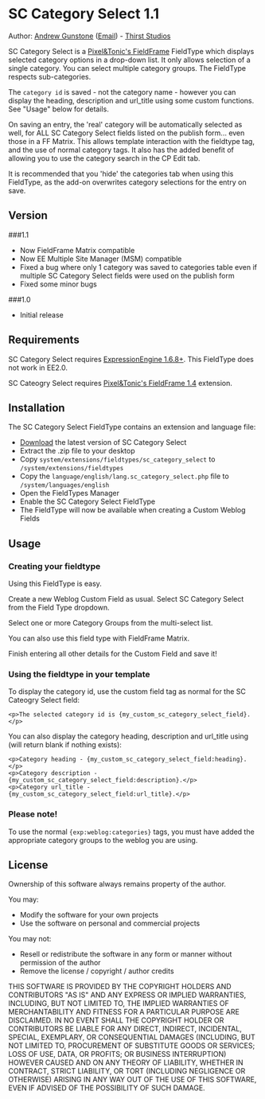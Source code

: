 SC Category Select 1.1
================

Author: [Andrew Gunstone][1] ([Email][2]) - [Thirst Studios][3]

SC Category Select is a [Pixel&Tonic's FieldFrame][4] FieldType which displays selected category options in a drop-down list. It only allows selection of a single category. You can select multiple category groups. The FieldType respects sub-categories.

The `category id` is saved - not the category name - however you can display the heading, description and url_title using some custom functions.  See "Usage" below for details.

On saving an entry, the 'real' category will be automatically selected as well, for ALL SC Category Select fields listed on the publish form... even those in a FF Matrix.  This allows template interaction with the fieldtype tag, and the use of normal category tags. It also has the added benefit of allowing you to use the category search in the CP Edit tab.

It is recommended that you 'hide' the categories tab when using this FieldType, as the add-on overwrites category selections for the entry on save.

Version
------------
###1.1

* Now FieldFrame Matrix compatible
* Now EE Multiple Site Manager (MSM) compatible
* Fixed a bug where only 1 category was saved to categories table even if multiple SC Category Select fields were used on the publish form
* Fixed some minor bugs

###1.0 

* Initial release

Requirements
------------

SC Category Select requires [ExpressionEngine 1.6.8+][5]. This FieldType does not work in EE2.0.

SC Cateogry Select requires [Pixel&Tonic's FieldFrame 1.4][4] extension.

Installation
------------

The SC Category Select FieldType contains an extension and language file:

* [Download][6] the latest version of SC Category Select
* Extract the .zip file to your desktop
* Copy `system/extensions/fieldtypes/sc_category_select` to `/system/extensions/fieldtypes`
* Copy the `language/english/lang.sc_category_select.php` file to `/system/languages/english`
* Open the FieldTypes Manager
* Enable the SC Category Select FieldType
* The FieldType will now be available when creating a Custom Weblog Fields

Usage
-----

### Creating your fieldtype

Using this FieldType is easy.

Create a new Weblog Custom Field as usual. Select SC Category Select from the Field Type dropdown.

Select one or more Category Groups from the multi-select list.

You can also use this field type with FieldFrame Matrix.

Finish entering all other details for the Custom Field and save it!

### Using the fieldtype in your template

To display the category id, use the custom field tag as normal for the SC Cateogry Select field:

	<p>The selected category id is {my_custom_sc_category_select_field}.</p>

You can also display the category heading, description and url_title using (will return blank if nothing exists):

	<p>Category heading - {my_custom_sc_category_select_field:heading}.</p>
	<p>Category description - {my_custom_sc_category_select_field:description}.</p>
	<p>Category url_title - {my_custom_sc_category_select_field:url_title}.</p>
	
### Please note!

To use the normal `{exp:weblog:categories}` tags, you must have added the appropriate category groups to the weblog you are using.

License
-------

Ownership of this software always remains property of the author.

You may:

* Modify the software for your own projects
* Use the software on personal and commercial projects

You may not:

* Resell or redistribute the software in any form or manner without permission of the author
* Remove the license / copyright / author credits

THIS SOFTWARE IS PROVIDED BY THE COPYRIGHT HOLDERS AND CONTRIBUTORS "AS IS" AND ANY EXPRESS OR IMPLIED WARRANTIES, INCLUDING, BUT NOT LIMITED TO, THE IMPLIED WARRANTIES OF MERCHANTABILITY AND FITNESS FOR A PARTICULAR PURPOSE ARE DISCLAIMED. IN NO EVENT SHALL THE COPYRIGHT HOLDER OR CONTRIBUTORS BE LIABLE FOR ANY DIRECT, INDIRECT, INCIDENTAL, SPECIAL, EXEMPLARY, OR CONSEQUENTIAL DAMAGES (INCLUDING, BUT NOT LIMITED TO, PROCUREMENT OF SUBSTITUTE GOODS OR SERVICES; LOSS OF USE, DATA, OR PROFITS; OR BUSINESS INTERRUPTION) HOWEVER CAUSED AND ON ANY THEORY OF LIABILITY, WHETHER IN CONTRACT, STRICT LIABILITY, OR TORT (INCLUDING NEGLIGENCE OR OTHERWISE) ARISING IN ANY WAY OUT OF THE USE OF THIS SOFTWARE, EVEN IF ADVISED OF THE POSSIBILITY OF SUCH DAMAGE.

[1]: http://sassafrasconsulting.com.au "Authors personal website"
[2]: mailto:andrew@thirststudios.com "Authors email"
[3]: http://thirststudios.com "ExpressionEngine web design and development"
[4]: http://pixelandtonic.com/fieldframe "Pixel&Tonic FieldFrame"
[5]: http://expressionengine.com/?affiliate=newism "ExpressionEngine"
[6]: http://sassafrasconsulting.com.au/software/category-select/ "SC Category Select"
<!-- 
    This document is marked up using the Markdown syntax: http://daringfireball.net/projects/markdown/
    If you are reading this notice you may need to run the raw content through the Dingus online Markdown parser: http://daringfireball.net/projects/markdown/dingus
    If you are viewing this readme on Github you don't need to re-parse the file.
-->